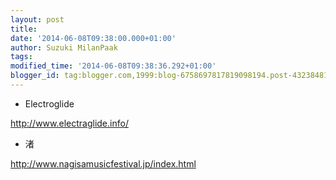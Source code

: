 ```yaml
---
layout: post
title: 
date: '2014-06-08T09:38:00.000+01:00'
author: Suzuki MilanPaak
tags: 
modified_time: '2014-06-08T09:38:36.292+01:00'
blogger_id: tag:blogger.com,1999:blog-6758697817819098194.post-4323848181453825881
---
```


  

- Electroglide
  
http://www.electraglide.info/  
  
  

- 渚

http://www.nagisamusicfestival.jp/index.html

  

